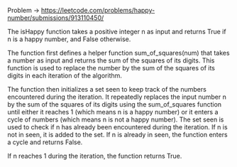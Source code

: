 Problem -> https://leetcode.com/problems/happy-number/submissions/913110450/


The isHappy function takes a positive integer n as input and returns True if n is a happy number, and False otherwise.

The function first defines a helper function sum_of_squares(num) that takes a number as input and returns the sum of the squares of its digits. This function is used to replace the number by the sum of the squares of its digits in each iteration of the algorithm.

The function then initializes a set seen to keep track of the numbers encountered during the iteration. It repeatedly replaces the input number n by the sum of the squares of its digits using the sum_of_squares function until either it reaches 1 (which means n is a happy number) or it enters a cycle of numbers (which means n is not a happy number). The set seen is used to check if n has already been encountered during the iteration. If n is not in seen, it is added to the set. If n is already in seen, the function enters a cycle and returns False.

If n reaches 1 during the iteration, the function returns True.